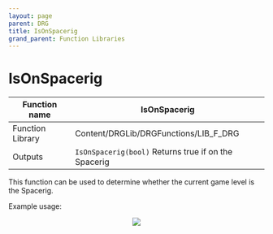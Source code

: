 ```yaml
---
layout: page
parent: DRG
title: IsOnSpacerig
grand_parent: Function Libraries
---
```


# IsOnSpacerig

| Function name | IsOnSpacerig |
| --- | --- |
| Function Library | Content/DRGLib/DRGFunctions/LIB_F_DRG |
| Outputs | `IsOnSpacerig(bool)` Returns true if on the Spacerig |

This function can be used to determine whether the current game level is the Spacerig.

Example usage: 
<p align="center">
<img src="https://github.com/SamsDRGMods/WikiMedia/blob/main/DRGLib/FullDocs/FunctionLibs/DRG/IsOnSpacerigUsage.png?raw=true">
</p>